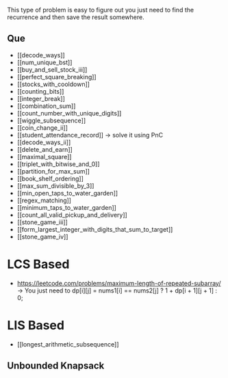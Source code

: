 This type of problem is easy to figure out you just need to find the recurrence and then save the result somewhere.

## Que
- [[decode_ways]]
- [[num_unique_bst]]
- [[buy_and_sell_stock_iii]]
- [[perfect_square_breaking]]
- [[stocks_with_cooldown]]
- [[counting_bits]]
- [[integer_break]]
- [[combination_sum]]
- [[count_number_with_unique_digits]]
- [[wiggle_subsequence]]
- [[coin_change_ii]]
- [[student_attendance_record]] -> solve it using PnC
- [[decode_ways_ii]]
- [[delete_and_earn]]
- [[maximal_square]]
- [[triplet_with_bitwise_and_0]]
- [[partition_for_max_sum]]
- [[book_shelf_ordering]]
- [[max_sum_divisible_by_3]]
- [[min_open_taps_to_water_garden]]
- [[regex_matching]]
- [[minimum_taps_to_water_garden]]
- [[count_all_valid_pickup_and_delivery]]
- [[stone_game_iii]]
- [[form_largest_integer_with_digits_that_sum_to_target]]
- [[stone_game_iv]]
# LCS Based
- https://leetcode.com/problems/maximum-length-of-repeated-subarray/ -> You just need to dp[i][j] = nums1[i] == nums2[j] ? 1 + dp[i + 1][j + 1] : 0;

# LIS Based
- [[longest_arithmetic_subsequence]]

## Unbounded Knapsack

